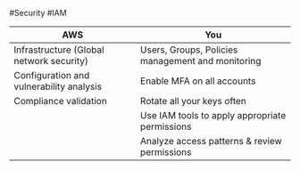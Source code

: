 #Security #IAM 


| AWS                                      | You                                               |
| ---------------------------------------- | ------------------------------------------------- |
| Infrastructure (Global network security) | Users, Groups, Policies management and monitoring |
| Configuration and vulnerability analysis | Enable MFA on all accounts                        |
| Compliance validation                    | Rotate all your keys often                        |
|                                          | Use IAM tools to apply appropriate permissions    |
|                                          | Analyze access patterns & review permissions      |
